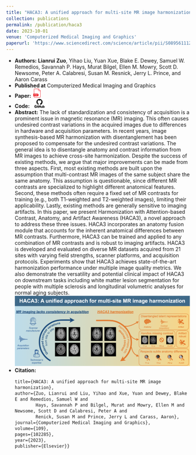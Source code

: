 ```yaml
---
title: "HACA3: A unified approach for multi-site MR image harmonization"
collection: publications
permalink: /publication/haca3
date: 2023-10-01
venue: 'Computerized Medical Imaging and Graphics'
paperurl: 'https://www.sciencedirect.com/science/article/pii/S0895611123001039'
---
```

- **Authors:** **Lianrui Zuo**, Yihao Liu, Yuan Xue, Blake E. Dewey, Samuel W. Remedios, Savannah P. Hays, Murat Bilgel, Ellen M. Mowry, Scott D. Newsome, Peter A. Calabresi, Susan M. Resnick, Jerry L. Prince, and Aaron Carass
- **Published at** Computerized Medical Imaging and Graphics
- **Paper:** [<img src="/images/pdf_icon.png" width="25"/>](https://www.sciencedirect.com/science/article/pii/S0895611123001039)
- **Code:** [<img src="/images/GitHub-logo.png" width="45"/>](https://github.com/lianruizuo/haca3)
- **Abstract:** The lack of standardization and consistency of acquisition is a prominent issue in magnetic resonance (MR) imaging. This often causes undesired contrast variations in the acquired images due to differences in hardware and acquisition parameters. In recent years, image synthesis-based MR harmonization with disentanglement has been proposed to compensate for the undesired contrast variations. The general idea is to disentangle anatomy and contrast information from MR images to achieve cross-site harmonization. Despite the success of existing methods, we argue that major improvements can be made from three aspects. First, most existing methods are built upon the assumption that multi-contrast MR images of the same subject share the same anatomy. This assumption is questionable, since different MR contrasts are specialized to highlight different anatomical features. Second, these methods often require a fixed set of MR contrasts for training (e.g., both T1-weighted and T2-weighted images), limiting their applicability. Lastly, existing methods are generally sensitive to imaging artifacts. In this paper, we present Harmonization with Attention-based Contrast, Anatomy, and Artifact Awareness (HACA3), a novel approach to address these three issues. HACA3 incorporates an anatomy fusion module that accounts for the inherent anatomical differences between MR contrasts. Furthermore, HACA3 can be trained and applied to any combination of MR contrasts and is robust to imaging artifacts. HACA3 is developed and evaluated on diverse MR datasets acquired from 21 sites with varying field strengths, scanner platforms, and acquisition protocols. Experiments show that HACA3 achieves state-of-the-art harmonization performance under multiple image quality metrics. We also demonstrate the versatility and potential clinical impact of HACA3 on downstream tasks including white matter lesion segmentation for people with multiple sclerosis and longitudinal volumetric analyses for normal aging subjects. 
     <img src="/images/haca3_ga.png" width="900"/>
- **Citation:**   
     ```@article{zuo2023haca3,
     title={HACA3: A unified approach for multi-site MR image harmonization},
     author={Zuo, Lianrui and Liu, Yihao and Xue, Yuan and Dewey, Blake E and Remedios, Samuel W and
             Hays, Savannah P and Bilgel, Murat and Mowry, Ellen M and Newsome, Scott D and Calabresi, Peter A and
             Renick, Susan M and Prince, Jerry L and Carass, Aaron},
     journal={Computerized Medical Imaging and Graphics},
     volume={109},
     pages={102285},
     year={2023},
     publisher={Elsevier}}
